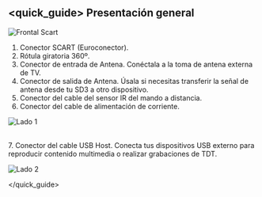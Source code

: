 ## <quick_guide> Presentación general

![Frontal Scart](http://static.energysistem.com/images/manuals/42510/555e075e799b1.jpg)

1. Conector SCART (Euroconector).
2. Rótula giratoria 360º.
3. Conector de entrada de Antena. Conéctala a la toma de antena externa de TV.
4. Conector de salida de Antena. Úsala si necesitas transferir la señal de antena desde tu SD3 a otro dispositivo.
5. Conector del cable del sensor IR del mando a distancia.
6. Conector del cable de alimentación de corriente.

![Lado 1](http://static.energysistem.com/images/manuals/42510/555e0767afbe5.jpg)

<br>7. Conector del cable USB Host. Conecta tus dispositivos USB externo para reproducir contenido multimedia o realizar grabaciones de TDT.

![Lado 2](http://static.energysistem.com/images/manuals/42510/555e076f8ff40.jpg)


</quick_guide>
